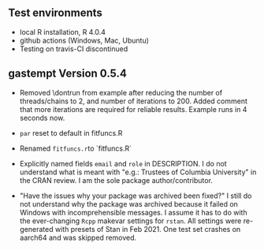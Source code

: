 ## Test environments

-   local R installation, R 4.0.4
-   github actions (Windows, Mac, Ubuntu)
-   Testing on travis-CI discontinued

## gastempt Version 0.5.4

-   Removed \dontrun from example after reducing the number of threads/chains to 2, and number of iterations to 200. Added comment that more iterations are required for reliable results. Example runs in 4 seconds now.

-   `par` reset to default in fitfuncs.R

-   Renamed `fitfuncs.r`to \`fitfuncs.R\`

-   Explicitly named fields `email` and `role` in DESCRIPTION. I do not understand what is meant with "e.g.: Trustees of Columbia University" in the CRAN review. I am the sole package author/contributor.

-   "Have the issues why your package was archived been fixed?" I still do not understand why the package was archived because it failed on Windows with incomprehensible messages. I assume it has to do with the ever-changing `Rcpp` makevar settings for `rstan`. All settings were re-generated with presets of Stan in Feb 2021. One test set crashes on aarch64 and was skipped removed.
